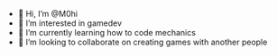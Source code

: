 - 👋 Hi, I’m @M0hi
- 👀 I’m interested in gamedev
- 🌱 I’m currently learning how to code mechanics
- 💞️ I’m looking to collaborate on creating games with another people

<!---
M0hi/M0hi is a ✨ special ✨ repository because its `README.md` (this file) appears on your GitHub profile.
You can click the Preview link to take a look at your changes.
--->
